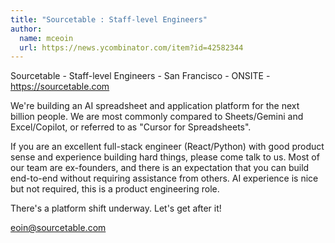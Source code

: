```yaml
---
title: "Sourcetable : Staff-level Engineers"
author:
  name: mceoin
  url: https://news.ycombinator.com/item?id=42582344
---
```

Sourcetable - Staff-level Engineers - San Francisco - ONSITE - <a href="https:&#x2F;&#x2F;sourcetable.com" rel="nofollow">https:&#x2F;&#x2F;sourcetable.com</a>

We&#x27;re building an AI spreadsheet and application platform for the next billion people. We are most commonly compared to Sheets&#x2F;Gemini and Excel&#x2F;Copilot, or referred to as &quot;Cursor for Spreadsheets&quot;.

If you are an excellent full-stack engineer (React&#x2F;Python) with good product sense and experience building hard things, please come talk to us. Most of our team are ex-founders, and there is an expectation that you can build end-to-end without requiring assistance from others. AI experience is nice but not required, this is a product engineering role.

There&#x27;s a platform shift underway. Let&#x27;s get after it!

eoin@sourcetable.com
<JobApplication />
